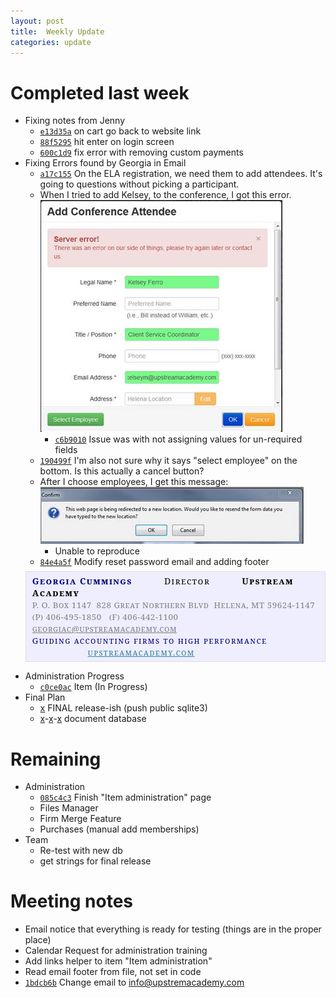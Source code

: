 ```yaml
---
layout: post
title:  Weekly Update
categories: update
---
```


# Completed last week

- Fixing notes from Jenny
	- [`e13d35a`][] on cart go back to website link
	- [`88f5295`][] hit enter on login screen
	- [`600c1d9`][] fix error with removing custom payments
- Fixing Errors found by Georgia in Email
	- [`a17c155`][] On the ELA registration, we need them to add attendees.  It's going to questions without picking a participant.
	- When I tried to add Kelsey, to the conference, I got this error.  
	![Image Error](/img/badConf.jpg)
		- [`c6b9010`][] Issue was with not assigning values for un-required fields
	- [`190499f`][] I'm also not sure why it says "select employee" on the bottom.  Is this actually a cancel button?
	- After I choose employees, I get this message:  
	![Image Error 2](/img/redirectError.jpg)
		- Unable to reproduce
	- [`84e4a5f`][] Modify reset password email and adding footer
	<p style='font-family:"Palatino Linotype","serif";font-variant:small-caps;/*docs style*/border:1px solid #ddd;padding:5px 10px;background-color:#eef;margin-top:.5em'>
		<span style='color:black;letter-spacing:1.1pt'>
			<b style='color:navy'>Georgia Cummings</b>&nbsp;&nbsp;&nbsp;&nbsp;&nbsp;&nbsp;&nbsp;&nbsp;&nbsp;
			Director&nbsp;&nbsp;&nbsp;&nbsp; &nbsp;&nbsp;&nbsp;&nbsp;
			<b>Upstream Academy</b>
		</span>
		<br/>
		<span style='font-size:10pt;color:gray;letter-spacing:.4pt'>
			P. O. Box 1147&nbsp;&nbsp;828 Great Northern Blvd&nbsp;&nbsp;Helena, MT 59624-1147
			<br/>
			(P) 406-495-1850&nbsp;&nbsp;&nbsp;(F) 406-442-1100&nbsp;&nbsp;&nbsp;
			<a href="mailto:georgiac@upstreamacademy.com" style='color:gray;'>georgiac@upstreamacademy.com</a>
		</span>
		<br/>
		<span style='font-size:10.0pt;color:navy;color:navy;letter-spacing:1.1pt;text-align:justify'>
			Guiding accounting firms to high performance
			&nbsp;&nbsp;&nbsp;&nbsp;&nbsp;&nbsp;&nbsp;&nbsp;&nbsp;&nbsp;&nbsp;&nbsp;&nbsp;&nbsp;&nbsp;&nbsp;&nbsp;
			<a href="http://www.upstreamacademy.com/" style='color:#31849B;letter-spacing:1.0pt'>upstreamacademy.com</a>
		</span>
	</p>
- Administration Progress
	- [`c0ce0ac`][] Item (In Progress)
- Final Plan
	- [x][0.3] FINAL release-ish (push public sqlite3)
	- [x][db1]-[x][db2]-[x][db3] document database

[`e13d35a`]: https://github.com/bign8-AZ/UA-purchasing-system/commit/e13d35a1efdf7de1f9c7e6874e8fe3e8763d93d8
[`88f5295`]: https://github.com/bign8-AZ/UA-purchasing-system/commit/88f5295c25810a94bfa7caed12591ec3b06cebc9
[`600c1d9`]: https://github.com/bign8-AZ/UA-purchasing-system/commit/600c1d935ecd630fbd59f671f5b14ab461e994b4
[`a17c155`]: https://github.com/bign8-AZ/UA-purchasing-system/commit/a17c155c7a083171b74669915923027b888dbd54
[`c6b9010`]: https://github.com/bign8-AZ/UA-purchasing-system/commit/c6b9010000dec48cbb98436674f19c7b750c3fa4
[`190499f`]: https://github.com/bign8-AZ/UA-purchasing-system/commit/190499f27506cb8ef973fce59b73811b06980140
[`84e4a5f`]: https://github.com/bign8-AZ/UA-purchasing-system/commit/84e4a5f8acd19d0dab4497eae9b7679bfc8668c3
[`c0ce0ac`]: https://github.com/bign8-AZ/UA-purchasing-system/commit/c0ce0ac40a422efc5ad32d73798c2c673ab337d1
[0.3]: https://github.com/bign8-AZ/UA-purchasing-system/commit/d92125aaffc49f629d189a066a10b72b826a339f
[db1]: https://github.com/bign8-AZ/UA-purchasing-system/commit/39f8d3d858756b6d593efec2c77a75fc93ad2d36
[db2]: https://github.com/bign8-AZ/UA-purchasing-system/commit/bb229666985887f9a704029f2e46a278631119ce
[db3]: https://github.com/bign8-AZ/UA-purchasing-system/commit/db5d0dc5c4bbf01f7f2c213516a1994deff3a540

# Remaining

- Administration
	- [`085c4c3`][] Finish "Item administration" page
	- Files Manager
	- Firm Merge Feature
	- Purchases (manual add memberships)
- Team
	- Re-test with new db
	- get strings for final release

[`085c4c3`]: https://github.com/bign8-AZ/UA-purchasing-system/commit/085c4c35292951001bba95d27b50af6abc4e7185

# Meeting notes

- Email notice that everything is ready for testing (things are in the proper place)
- Calendar Request for administration training
- Add links helper to item "Item administration"
- Read email footer from file, not set in code
- [`1bdcb6b`][] Change email to info@upstremacademy.com

[`1bdcb6b`]: https://github.com/bign8-AZ/UA-purchasing-system/commit/1bdcb6bdbacf492a831ec7c720ab43f00f03a298